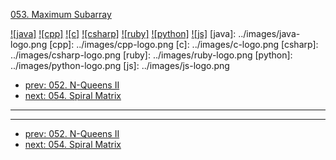 [053. Maximum Subarray](https://leetcode.com/problems/maximum-subarray/)

[![java]](../java/053-maximum-subarray.md)
[![cpp]](../cpp/053-maximum-subarray.md)
[![c]](../c/053-maximum-subarray.md)
[![csharp]](../csharp/053-maximum-subarray.md)
[![ruby]](../ruby/053-maximum-subarray.md)
[![python]](../python/053-maximum-subarray.md)
[![js]](../js/053-maximum-subarray.md)
[java]: ../images/java-logo.png
[cpp]: ../images/cpp-logo.png
[c]: ../images/c-logo.png
[csharp]: ../images/csharp-logo.png
[ruby]: ../images/ruby-logo.png
[python]: ../images/python-logo.png
[js]: ../images/js-logo.png

- [prev: 052. N-Queens II](052-n-queens-ii.md)
- [next: 054. Spiral Matrix](054-spiral-matrix.md)

---



---

- [prev: 052. N-Queens II](052-n-queens-ii.md)
- [next: 054. Spiral Matrix](054-spiral-matrix.md)
